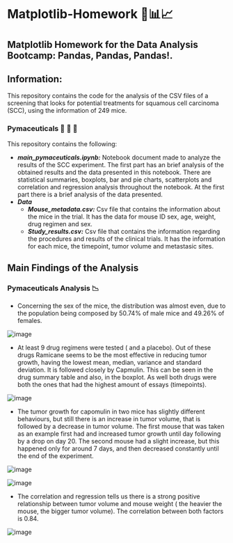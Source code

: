 # Matplotlib-Homework :green_book::bar_chart::chart_with_upwards_trend:
## Matplotlib Homework for the Data Analysis Bootcamp: Pandas, Pandas, Pandas!. 
## Information: 
This repository contains the code for the analysis of the CSV files of a screening that looks for potential treatments for squamous cell carcinoma (SCC), using the information of 249 mice.  
### Pymaceuticals :rat: :rat: :syringe:
This repository contains the following: 
- ***main_pymaceuticals.ipynb:*** Notebook document made to analyze the results of the SCC experiment. The first part has an brief analysis of the obtained results and the data presented in this notebook. There are statistical summaries, boxplots, bar and pie charts, scatterplots and correlation and regression analysis throughout the notebook.  At the first part there is a brief analysis of the data presented. 
- ***Data***
  - ***Mouse_metadata.csv:*** Csv file that contains the information about the mice in the trial. It has the data for mouse ID sex, age, weight, drug regimen and sex. 
  - ***Study_results.csv:*** Csv file that contains the information regarding the procedures and results of the clinical trials. It has the information for each mice, the timepoint, tumor volume and metastasic sites. 
   
## Main Findings of the Analysis 
### Pymaceuticals Analysis :chart_with_downwards_trend:
- Concerning the sex of the mice, the distribution was almost even, due to the population being composed by 50.74% of male mice and 49.26% of females.

![image](https://user-images.githubusercontent.com/79372976/122690184-a45dd800-d1ed-11eb-8c63-1be5fdb4f7c7.png)

- At least 9 drug regimens were tested ( and a placebo). Out of these drugs Ramicane seems to be the most effective in reducing tumor growth, having the lowest mean, median, variance and standard deviation. It is followed closely by Capmulin. This can be seen in the drug summary table and also, in the boxplot. As well both drugs were both the ones that had the highest amount of essays (timepoints). 

![image](https://user-images.githubusercontent.com/79372976/122690210-ca837800-d1ed-11eb-8f43-26c97edd42e4.png)

- The tumor growth for capomulin in two mice has slightly different behaviours, but still there is an increase in tumor volume, that is followed by a decrease in tumor volume. The first mouse that was taken as an example first had and increased tumor growth until day following by a drop on day 20. The second mouse had a slight increase, but this happened only for around 7 days, and then decreased constantly until the end of the experiment. 

![image](https://user-images.githubusercontent.com/79372976/122690326-82188a00-d1ee-11eb-8613-d247429dc981.png)

![image](https://user-images.githubusercontent.com/79372976/122690268-17674e80-d1ee-11eb-8f03-295b4a7dc2f1.png)



- The correlation and regression tells us there is a strong positive relationship between tumor volume and mouse weight ( the heavier the mouse, the bigger tumor volume). The correlation between both factors is 0.84.

![image](https://user-images.githubusercontent.com/79372976/122690284-382fa400-d1ee-11eb-83a8-f6ddcd846cce.png)

